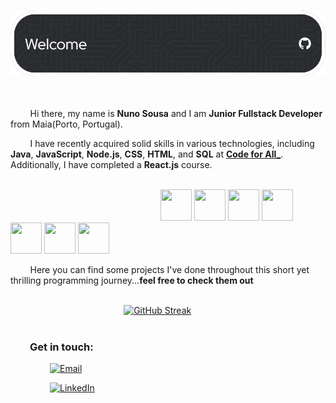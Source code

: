 &nbsp;&nbsp;&nbsp;&nbsp;&nbsp;&nbsp;![Header](./github-header-image.png) <br><br><br>

&nbsp;&nbsp;&nbsp;&nbsp;&nbsp;&nbsp;&nbsp;&nbsp;Hi there, my name is **Nuno Sousa** and I am **Junior Fullstack Developer** from Maia(Porto, Portugal). 

&nbsp;&nbsp;&nbsp;&nbsp;&nbsp;&nbsp;&nbsp;&nbsp;I have recently acquired solid skills in various technologies, including **Java**, **JavaScript**, **Node.js**, **CSS**, **HTML**, and **SQL** at **[Code for All_](https://www.linkedin.com/school/wearecodeforall/)**. Additionally, I have completed a **React.js** course.&nbsp;&nbsp;&nbsp;&nbsp;&nbsp;&nbsp;&nbsp;&nbsp;  <br><br>

&nbsp;&nbsp;&nbsp;&nbsp;&nbsp;&nbsp;&nbsp;&nbsp;&nbsp;&nbsp;&nbsp;&nbsp;&nbsp;&nbsp;&nbsp;&nbsp;&nbsp;&nbsp;&nbsp;&nbsp;&nbsp;&nbsp;&nbsp;&nbsp;&nbsp;&nbsp;&nbsp;&nbsp;&nbsp;&nbsp;&nbsp;&nbsp;&nbsp;&nbsp;&nbsp;&nbsp;&nbsp;&nbsp;&nbsp;&nbsp;&nbsp;&nbsp;&nbsp;&nbsp;&nbsp;&nbsp;&nbsp;&nbsp;&nbsp;&nbsp;&nbsp;&nbsp;&nbsp;&nbsp;&nbsp;&nbsp;&nbsp;&nbsp;&nbsp;&nbsp;&nbsp;<img src="https://cdn.jsdelivr.net/gh/devicons/devicon/icons/java/java-original.svg" width="50" height="50" /> <img src="https://cdn.jsdelivr.net/gh/devicons/devicon/icons/javascript/javascript-original.svg" width="50" height="50" /> <img src="https://cdn.jsdelivr.net/gh/devicons/devicon/icons/html5/html5-original.svg" width="50" height="50" /> <img src="https://cdn.jsdelivr.net/gh/devicons/devicon/icons/css3/css3-original.svg" width="50" height="50" /> <img src="https://cdn.jsdelivr.net/gh/devicons/devicon/icons/react/react-original.svg" width="50" height="50" /> <img src="https://cdn.jsdelivr.net/gh/devicons/devicon/icons/nodejs/nodejs-original.svg" width="50" height="50" /> <img src="https://cdn.jsdelivr.net/gh/devicons/devicon/icons/mysql/mysql-original.svg" width="50" height="50" />&nbsp;&nbsp;&nbsp;&nbsp;&nbsp;&nbsp;&nbsp;&nbsp;

&nbsp;&nbsp;&nbsp;&nbsp;&nbsp;&nbsp;&nbsp;&nbsp;Here you can find some projects I've done throughout this short yet thrilling programming journey...**feel free to check them out**<br><br>

&nbsp;&nbsp;&nbsp;&nbsp;&nbsp;&nbsp;&nbsp;&nbsp;&nbsp;&nbsp;&nbsp;&nbsp;&nbsp;&nbsp;&nbsp;&nbsp;&nbsp;&nbsp;&nbsp;&nbsp;&nbsp;&nbsp;&nbsp;&nbsp;&nbsp;&nbsp;&nbsp;&nbsp;&nbsp;&nbsp;&nbsp;&nbsp;&nbsp;&nbsp;&nbsp;&nbsp;&nbsp;&nbsp;&nbsp;&nbsp;&nbsp;&nbsp;&nbsp;&nbsp;&nbsp;
[![GitHub Streak](https://streak-stats.demolab.com/?user=NunoSousa9&theme=graywhite)](https://git.io/streak-stats)  <br><br>

### &nbsp;&nbsp;&nbsp;&nbsp;&nbsp;&nbsp;&nbsp;&nbsp;Get in touch:

&nbsp;&nbsp;&nbsp;&nbsp;&nbsp;&nbsp;&nbsp;&nbsp;&nbsp;&nbsp;&nbsp;&nbsp;&nbsp;&nbsp;&nbsp;&nbsp;[![Email](https://img.shields.io/badge/Email-nnsousa9@gmail.com-red?style=flat&logo=gmail&logoColor=red)](mailto:nnsousa9@gmail.com)

&nbsp;&nbsp;&nbsp;&nbsp;&nbsp;&nbsp;&nbsp;&nbsp;&nbsp;&nbsp;&nbsp;&nbsp;&nbsp;&nbsp;&nbsp;&nbsp;[![LinkedIn](https://img.shields.io/badge/LinkedIn-in/nunosousa19-blue?style=flat&logo=linkedin&logoColor=white)](https://www.linkedin.com/in/nunosousa19/)



